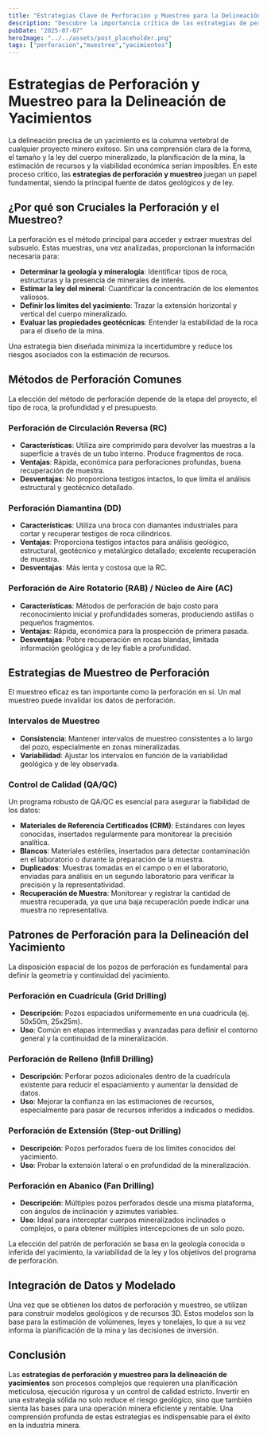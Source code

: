 ```yaml
---
title: "Estrategias Clave de Perforación y Muestreo para la Delineación de Yacimientos"
description: "Descubre la importancia crítica de las estrategias de perforación y muestreo en la delineación de yacimientos minerales, desde los métodos de perforación hasta las prácticas de muestreo y los patrones de pozos que aseguran la precisión de los recursos."
pubDate: "2025-07-07"
heroImage: "../../assets/post_placeholder.png"
tags: ["perforacion","muestreo","yacimientos"]
---
```



# Estrategias de Perforación y Muestreo para la Delineación de Yacimientos

La delineación precisa de un yacimiento es la columna vertebral de cualquier proyecto minero exitoso. Sin una comprensión clara de la forma, el tamaño y la ley del cuerpo mineralizado, la planificación de la mina, la estimación de recursos y la viabilidad económica serían imposibles. En este proceso crítico, las **estrategias de perforación y muestreo** juegan un papel fundamental, siendo la principal fuente de datos geológicos y de ley.

## ¿Por qué son Cruciales la Perforación y el Muestreo?

La perforación es el método principal para acceder y extraer muestras del subsuelo. Estas muestras, una vez analizadas, proporcionan la información necesaria para:

*   **Determinar la geología y mineralogía**: Identificar tipos de roca, estructuras y la presencia de minerales de interés.
*   **Estimar la ley del mineral**: Cuantificar la concentración de los elementos valiosos.
*   **Definir los límites del yacimiento**: Trazar la extensión horizontal y vertical del cuerpo mineralizado.
*   **Evaluar las propiedades geotécnicas**: Entender la estabilidad de la roca para el diseño de la mina.

Una estrategia bien diseñada minimiza la incertidumbre y reduce los riesgos asociados con la estimación de recursos.

## Métodos de Perforación Comunes

La elección del método de perforación depende de la etapa del proyecto, el tipo de roca, la profundidad y el presupuesto.

### Perforación de Circulación Reversa (RC)

*   **Características**: Utiliza aire comprimido para devolver las muestras a la superficie a través de un tubo interno. Produce fragmentos de roca.
*   **Ventajas**: Rápida, económica para perforaciones profundas, buena recuperación de muestra.
*   **Desventajas**: No proporciona testigos intactos, lo que limita el análisis estructural y geotécnico detallado.

### Perforación Diamantina (DD)

*   **Características**: Utiliza una broca con diamantes industriales para cortar y recuperar testigos de roca cilíndricos.
*   **Ventajas**: Proporciona testigos intactos para análisis geológico, estructural, geotécnico y metalúrgico detallado; excelente recuperación de muestra.
*   **Desventajas**: Más lenta y costosa que la RC.

### Perforación de Aire Rotatorio (RAB) / Núcleo de Aire (AC)

*   **Características**: Métodos de perforación de bajo costo para reconocimiento inicial y profundidades someras, produciendo astillas o pequeños fragmentos.
*   **Ventajas**: Rápida, económica para la prospección de primera pasada.
*   **Desventajas**: Pobre recuperación en rocas blandas, limitada información geológica y de ley fiable a profundidad.

## Estrategias de Muestreo de Perforación

El muestreo eficaz es tan importante como la perforación en sí. Un mal muestreo puede invalidar los datos de perforación.

### Intervalos de Muestreo

*   **Consistencia**: Mantener intervalos de muestreo consistentes a lo largo del pozo, especialmente en zonas mineralizadas.
*   **Variabilidad**: Ajustar los intervalos en función de la variabilidad geológica y de ley observada.

### Control de Calidad (QA/QC)

Un programa robusto de QA/QC es esencial para asegurar la fiabilidad de los datos:

*   **Materiales de Referencia Certificados (CRM)**: Estándares con leyes conocidas, insertados regularmente para monitorear la precisión analítica.
*   **Blancos**: Materiales estériles, insertados para detectar contaminación en el laboratorio o durante la preparación de la muestra.
*   **Duplicados**: Muestras tomadas en el campo o en el laboratorio, enviadas para análisis en un segundo laboratorio para verificar la precisión y la representatividad.
*   **Recuperación de Muestra**: Monitorear y registrar la cantidad de muestra recuperada, ya que una baja recuperación puede indicar una muestra no representativa.

## Patrones de Perforación para la Delineación del Yacimiento

La disposición espacial de los pozos de perforación es fundamental para definir la geometría y continuidad del yacimiento.

### Perforación en Cuadrícula (Grid Drilling)

*   **Descripción**: Pozos espaciados uniformemente en una cuadrícula (ej. 50x50m, 25x25m).
*   **Uso**: Común en etapas intermedias y avanzadas para definir el contorno general y la continuidad de la mineralización.

### Perforación de Relleno (Infill Drilling)

*   **Descripción**: Perforar pozos adicionales dentro de la cuadrícula existente para reducir el espaciamiento y aumentar la densidad de datos.
*   **Uso**: Mejorar la confianza en las estimaciones de recursos, especialmente para pasar de recursos inferidos a indicados o medidos.

### Perforación de Extensión (Step-out Drilling)

*   **Descripción**: Pozos perforados fuera de los límites conocidos del yacimiento.
*   **Uso**: Probar la extensión lateral o en profundidad de la mineralización.

### Perforación en Abanico (Fan Drilling)

*   **Descripción**: Múltiples pozos perforados desde una misma plataforma, con ángulos de inclinación y azimutes variables.
*   **Uso**: Ideal para interceptar cuerpos mineralizados inclinados o complejos, o para obtener múltiples intercepciones de un solo pozo.

La elección del patrón de perforación se basa en la geología conocida o inferida del yacimiento, la variabilidad de la ley y los objetivos del programa de perforación.

## Integración de Datos y Modelado

Una vez que se obtienen los datos de perforación y muestreo, se utilizan para construir modelos geológicos y de recursos 3D. Estos modelos son la base para la estimación de volúmenes, leyes y tonelajes, lo que a su vez informa la planificación de la mina y las decisiones de inversión.

## Conclusión

Las **estrategias de perforación y muestreo para la delineación de yacimientos** son procesos complejos que requieren una planificación meticulosa, ejecución rigurosa y un control de calidad estricto. Invertir en una estrategia sólida no solo reduce el riesgo geológico, sino que también sienta las bases para una operación minera eficiente y rentable. Una comprensión profunda de estas estrategias es indispensable para el éxito en la industria minera.
